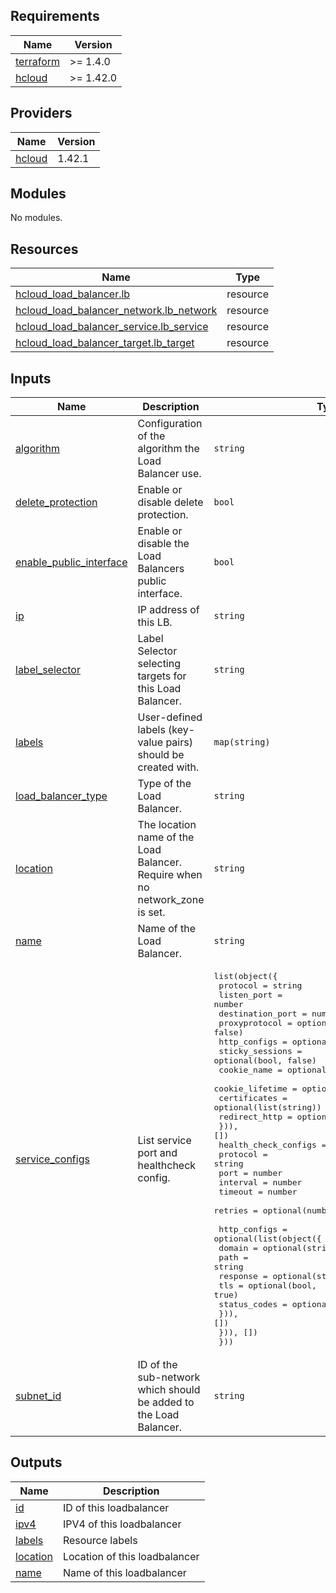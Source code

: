 ## Requirements

| Name | Version |
|------|---------|
| <a name="requirement_terraform"></a> [terraform](#requirement\_terraform) | >= 1.4.0 |
| <a name="requirement_hcloud"></a> [hcloud](#requirement\_hcloud) | >= 1.42.0 |

## Providers

| Name | Version |
|------|---------|
| <a name="provider_hcloud"></a> [hcloud](#provider\_hcloud) | 1.42.1 |

## Modules

No modules.

## Resources

| Name | Type |
|------|------|
| [hcloud_load_balancer.lb](https://registry.terraform.io/providers/hetznercloud/hcloud/latest/docs/resources/load_balancer) | resource |
| [hcloud_load_balancer_network.lb_network](https://registry.terraform.io/providers/hetznercloud/hcloud/latest/docs/resources/load_balancer_network) | resource |
| [hcloud_load_balancer_service.lb_service](https://registry.terraform.io/providers/hetznercloud/hcloud/latest/docs/resources/load_balancer_service) | resource |
| [hcloud_load_balancer_target.lb_target](https://registry.terraform.io/providers/hetznercloud/hcloud/latest/docs/resources/load_balancer_target) | resource |

## Inputs

| Name | Description | Type | Default | Required |
|------|-------------|------|---------|:--------:|
| <a name="input_algorithm"></a> [algorithm](#input\_algorithm) | Configuration of the algorithm the Load Balancer use. | `string` | `"round_robin"` | no |
| <a name="input_delete_protection"></a> [delete\_protection](#input\_delete\_protection) | Enable or disable delete protection. | `bool` | `false` | no |
| <a name="input_enable_public_interface"></a> [enable\_public\_interface](#input\_enable\_public\_interface) | Enable or disable the Load Balancers public interface. | `bool` | `true` | no |
| <a name="input_ip"></a> [ip](#input\_ip) | IP address of this LB. | `string` | n/a | yes |
| <a name="input_label_selector"></a> [label\_selector](#input\_label\_selector) | Label Selector selecting targets for this Load Balancer. | `string` | n/a | yes |
| <a name="input_labels"></a> [labels](#input\_labels) | User-defined labels (key-value pairs) should be created with. | `map(string)` | `{}` | no |
| <a name="input_load_balancer_type"></a> [load\_balancer\_type](#input\_load\_balancer\_type) | Type of the Load Balancer. | `string` | `"lb11"` | no |
| <a name="input_location"></a> [location](#input\_location) | The location name of the Load Balancer. Require when no network\_zone is set. | `string` | n/a | yes |
| <a name="input_name"></a> [name](#input\_name) | Name of the Load Balancer. | `string` | n/a | yes |
| <a name="input_service_configs"></a> [service\_configs](#input\_service\_configs) | List service port and healthcheck config. | <pre>list(object({<br>    protocol         = string<br>    listen_port      = number<br>    destination_port = number<br>    proxyprotocol    = optional(bool, false)<br>    http_configs = optional(list(object({<br>      sticky_sessions = optional(bool, false)<br>      cookie_name     = optional(string)<br>      cookie_lifetime = optional(number)<br>      certificates    = optional(list(string))<br>      redirect_http   = optional(bool)<br>    })), [])<br>    health_check_configs = optional(list(object({<br>      protocol = string<br>      port     = number<br>      interval = number<br>      timeout  = number<br>      retries  = optional(number, 10)<br><br>      http_configs = optional(list(object({<br>        domain       = optional(string)<br>        path         = string<br>        response     = optional(string)<br>        tls          = optional(bool, true)<br>        status_codes = optional(list(string), ["200"])<br>      })), [])<br>    })), [])<br>  }))</pre> | `[]` | no |
| <a name="input_subnet_id"></a> [subnet\_id](#input\_subnet\_id) | ID of the sub-network which should be added to the Load Balancer. | `string` | n/a | yes |

## Outputs

| Name | Description |
|------|-------------|
| <a name="output_id"></a> [id](#output\_id) | ID of this loadbalancer |
| <a name="output_ipv4"></a> [ipv4](#output\_ipv4) | IPV4 of this loadbalancer |
| <a name="output_labels"></a> [labels](#output\_labels) | Resource labels |
| <a name="output_location"></a> [location](#output\_location) | Location of this loadbalancer |
| <a name="output_name"></a> [name](#output\_name) | Name of this loadbalancer |
